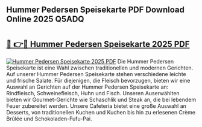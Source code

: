 ## Hummer Pedersen Speisekarte PDF Download Online 2025 Q5ADQ

# <h2><a href="http://gc76kc.nevu.top/?p=Hummer+Pedersen+Speisekarte">🔗 👉🔴 Hummer Pedersen Speisekarte 2025 PDF</a></h2>

[![Hummer Pedersen Speisekarte 2025 PDF](https://i.imgur.com/dBaPXMq.png)](http://gc76kc.nevu.top/?p=Hummer+Pedersen+Speisekarte)
Die Hummer Pedersen Speisekarte ist eine Wahl zwischen traditionellen und modernen Gerichten. Auf unserer Hummer Pedersen Speisekarte stehen verschiedene leichte und frische Salate. Für diejenigen, die Fleisch bevorzugen, bieten wir eine Auswahl an Gerichten auf der Hummer Pedersen Speisekarte an: Rindfleisch, Schweinefleisch, Huhn und Fisch. Unseren Auserwählten bieten wir Gourmet-Gerichte wie Schaschlik und Steak an, die bei lebendem Feuer zubereitet werden. Unsere Cafeteria bietet eine große Auswahl an Desserts, von traditionellen Kuchen und Kuchen bis hin zu erlesenen Crème Brûlée und Schokoladen-Fufu-Pai.
